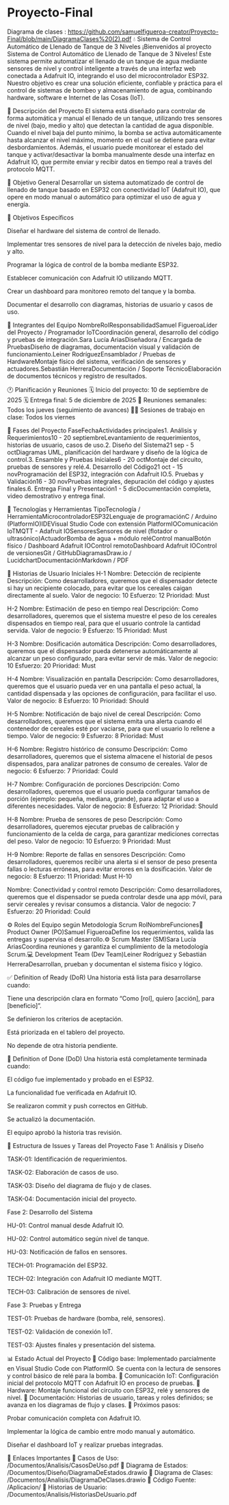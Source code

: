 # Proyecto-Final
Diagrama de clases : https://github.com/samuelfigueroa-creator/Proyecto-Final/blob/main/DiagramaClases%20(2).pdf
💧 Sistema de Control Automático de Llenado de Tanque de 3 Niveles
¡Bienvenidos al proyecto Sistema de Control Automático de Llenado de Tanque de 3 Niveles!
Este sistema permite automatizar el llenado de un tanque de agua mediante sensores de nivel y control inteligente a través de una interfaz web conectada a Adafruit IO, integrando el uso del microcontrolador ESP32.
Nuestro objetivo es crear una solución eficiente, confiable y práctica para el control de sistemas de bombeo y almacenamiento de agua, combinando hardware, software e Internet de las Cosas (IoT).

🧠 Descripción del Proyecto
El sistema está diseñado para controlar de forma automática y manual el llenado de un tanque, utilizando tres sensores de nivel (bajo, medio y alto) que detectan la cantidad de agua disponible.
Cuando el nivel baja del punto mínimo, la bomba se activa automáticamente hasta alcanzar el nivel máximo, momento en el cual se detiene para evitar desbordamientos.
Además, el usuario puede monitorear el estado del tanque y activar/desactivar la bomba manualmente desde una interfaz en Adafruit IO, que permite enviar y recibir datos en tiempo real a través del protocolo MQTT.

🎯 Objetivo General
Desarrollar un sistema automatizado de control de llenado de tanque basado en ESP32 con conectividad IoT (Adafruit IO), que opere en modo manual o automático para optimizar el uso de agua y energía.

🎯 Objetivos Específicos


Diseñar el hardware del sistema de control de llenado.


Implementar tres sensores de nivel para la detección de niveles bajo, medio y alto.


Programar la lógica de control de la bomba mediante ESP32.


Establecer comunicación con Adafruit IO utilizando MQTT.


Crear un dashboard para monitoreo remoto del tanque y la bomba.


Documentar el desarrollo con diagramas, historias de usuario y casos de uso.



👥 Integrantes del Equipo
NombreRolResponsabilidadSamuel FigueroaLíder del Proyecto / Programador IoTCoordinación general, desarrollo del código y pruebas de integración.Sara Lucía AriasDiseñadora / Encargada de PruebasDiseño de diagramas, documentación visual y validación de funcionamiento.Leiner RodríguezEnsamblador / Pruebas de HardwareMontaje físico del sistema, verificación de sensores y actuadores.Sebastián HerreraDocumentación / Soporte TécnicoElaboración de documentos técnicos y registro de resultados.

🕐 Planificación y Reuniones
🗓️ Inicio del proyecto: 10 de septiembre de 2025
🗓️ Entrega final: 5 de diciembre de 2025
💬 Reuniones semanales: Todos los jueves (seguimiento de avances)
🧑‍🏫 Sesiones de trabajo en clase: Todos los viernes

🧩 Fases del Proyecto
FaseFechaActividades principales1. Análisis y Requerimientos10 - 20 septiembreLevantamiento de requerimientos, historias de usuario, casos de uso.2. Diseño del Sistema21 sep - 5 octDiagramas UML, planificación del hardware y diseño de la lógica de control.3. Ensamble y Pruebas Iniciales6 - 20 octMontaje del circuito, pruebas de sensores y relé.4. Desarrollo del Código21 oct - 15 novProgramación del ESP32, integración con Adafruit IO.5. Pruebas y Validación16 - 30 novPruebas integrales, depuración del código y ajustes finales.6. Entrega Final y Presentación1 - 5 dicDocumentación completa, video demostrativo y entrega final.

🚀 Tecnologías y Herramientas
TipoTecnología / HerramientaMicrocontroladorESP32Lenguaje de programaciónC / Arduino (PlatformIO)IDEVisual Studio Code con extensión PlatformIOComunicación IoTMQTT - Adafruit IOSensoresSensores de nivel (flotador o ultrasónico)ActuadorBomba de agua + módulo reléControl manualBotón físico / Dashboard Adafruit IOControl remotoDashboard Adafruit IOControl de versionesGit / GitHubDiagramasDraw.io / LucidchartDocumentaciónMarkdown / PDF

📜 Historias de Usuario Iniciales
H-1 
Nombre: Detección de recipiente 
Descripción: Como desarrolladores, queremos que el dispensador detecte si hay un 
recipiente colocado, para evitar que los cereales caigan directamente al suelo. 
Valor de negocio: 10 
Esfuerzo: 12 
Prioridad: Must

H-2 
Nombre: Estimación de peso en tiempo real 
Descripción: Como desarrolladores, queremos que el sistema muestre el peso de los 
cereales dispensados en tiempo real, para que el usuario controle la cantidad servida. 
Valor de negocio: 9 
Esfuerzo: 15 
Prioridad: Must 

H-3 
Nombre: Dosificación automática 
Descripción: Como desarrolladores, queremos que el dispensador pueda detenerse 
automáticamente al alcanzar un peso configurado, para evitar servir de más. 
Valor de negocio: 10 
Esfuerzo: 20 
Prioridad: Must 

H-4 
Nombre: Visualización en pantalla 
Descripción: Como desarrolladores, queremos que el usuario pueda ver en una pantalla el 
peso actual, la cantidad dispensada y las opciones de configuración, para facilitar el uso. 
Valor de negocio: 8 
Esfuerzo: 10 
Prioridad: Should 

H-5 
Nombre: Notificación de bajo nivel de cereal 
Descripción: Como desarrolladores, queremos que el sistema emita una alerta cuando el 
contenedor de cereales esté por vaciarse, para que el usuario lo rellene a tiempo. 
Valor de negocio: 9 
Esfuerzo: 8 
Prioridad: Must 

H-6 
Nombre: Registro histórico de consumo 
Descripción: Como desarrolladores, queremos que el sistema almacene el historial de 
pesos dispensados, para analizar patrones de consumo de cereales. 
Valor de negocio: 6 
Esfuerzo: 7 
Prioridad: Could 

H-7 
Nombre: Configuración de porciones 
Descripción: Como desarrolladores, queremos que el usuario pueda configurar tamaños de 
porción (ejemplo: pequeña, mediana, grande), para adaptar el uso a diferentes necesidades. 
Valor de negocio: 8 
Esfuerzo: 12 
Prioridad: Should 

H-8 
Nombre: Prueba de sensores de peso 
Descripción: Como desarrolladores, queremos ejecutar pruebas de calibración y 
funcionamiento de la celda de carga, para garantizar mediciones correctas del peso. 
Valor de negocio: 10 
Esfuerzo: 9 
Prioridad: Must 

H-9 
Nombre: Reporte de fallas en sensores 
Descripción: Como desarrolladores, queremos recibir una alerta si el sensor de peso 
presenta fallas o lecturas erróneas, para evitar errores en la dosificación. 
Valor de negocio: 8 
Esfuerzo: 11 
Prioridad: Must 
H-10 

Nombre: Conectividad y control remoto 
Descripción: Como desarrolladores, queremos que el dispensador se pueda controlar desde 
una app móvil, para servir cereales y revisar consumos a distancia. 
Valor de negocio: 7 
Esfuerzo: 20 
Prioridad: Could

⚙️ Roles del Equipo según Metodología Scrum
RolNombreFunciones🧭 Product Owner (PO)Samuel FigueroaDefine los requerimientos, valida las entregas y supervisa el desarrollo.⚙️ Scrum Master (SM)Sara Lucía AriasCoordina reuniones y garantiza el cumplimiento de la metodología Scrum.💻 Development Team (Dev Team)Leiner Rodríguez y Sebastián HerreraDesarrollan, prueban y documentan el sistema físico y lógico.

✅ Definition of Ready (DoR)
Una historia está lista para desarrollarse cuando:


Tiene una descripción clara en formato “Como [rol], quiero [acción], para [beneficio]”.


Se definieron los criterios de aceptación.


Está priorizada en el tablero del proyecto.


No depende de otra historia pendiente.



🧩 Definition of Done (DoD)
Una historia está completamente terminada cuando:


El código fue implementado y probado en el ESP32.


La funcionalidad fue verificada en Adafruit IO.


Se realizaron commit y push correctos en GitHub.


Se actualizó la documentación.


El equipo aprobó la historia tras revisión.



🧱 Estructura de Issues y Tareas del Proyecto
Fase 1: Análisis y Diseño


TASK-01: Identificación de requerimientos.


TASK-02: Elaboración de casos de uso.


TASK-03: Diseño del diagrama de flujo y de clases.


TASK-04: Documentación inicial del proyecto.


Fase 2: Desarrollo del Sistema


HU-01: Control manual desde Adafruit IO.


HU-02: Control automático según nivel de tanque.


HU-03: Notificación de fallos en sensores.


TECH-01: Programación del ESP32.


TECH-02: Integración con Adafruit IO mediante MQTT.


TECH-03: Calibración de sensores de nivel.


Fase 3: Pruebas y Entrega


TEST-01: Pruebas de hardware (bomba, relé, sensores).


TEST-02: Validación de conexión IoT.


TEST-03: Ajustes finales y presentación del sistema.



📊 Estado Actual del Proyecto
🔹 Código base: Implementado parcialmente en Visual Studio Code con PlatformIO. Se cuenta con la lectura de sensores y control básico de relé para la bomba.
🔹 Comunicación IoT: Configuración inicial del protocolo MQTT con Adafruit IO en proceso de pruebas.
🔹 Hardware: Montaje funcional del circuito con ESP32, relé y sensores de nivel.
🔹 Documentación: Historias de usuario, tareas y roles definidos; se avanza en los diagramas de flujo y clases.
🔹 Próximos pasos:


Probar comunicación completa con Adafruit IO.


Implementar la lógica de cambio entre modo manual y automático.


Diseñar el dashboard IoT y realizar pruebas integradas.



🔗 Enlaces Importantes
🧩 Casos de Uso: /Documentos/Analisis/CasosDeUso.pdf
📘 Diagrama de Estados: /Documentos/Diseño/DiagramaDeEstados.drawio
🧠 Diagrama de Clases: /Documentos/Analisis/DiagramaDeClases.drawio
🔌 Código Fuente: /Aplicacion/
🧾 Historias de Usuario: /Documentos/Analisis/HistoriasDeUsuario.pdf

